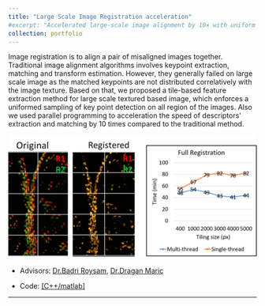 ```yaml
---
title: "Large Scale Image Registration acceleration"
#excerpt: "Accelerated large-scale image alignment by 10× with uniform keypoint control and multiprocessing>"
collection: portfolio
---
```


Image registration is to align a pair of misaligned images together. Traditional image alignment algorithms  involves keypoint extraction, matching and transform estimation. However, they generally failed on large scale image as the matched keypoints are not distributed correlatively with the image texture. Based on that, we proposed a tile-based feature extraction method for large scale textured based image, which enforces a uniformed sampling of key point detection on all region of the images. Also we used parallel programming to acceleration the speed of descriptors' extraction and matching by 10 times compared to the traditional method.



<p align="center"><img src="/figures/align.png"  width="550" class="inline"/></p>

- Advisors: [Dr.Badri Roysam](http://www.ee.uh.edu/faculty/roysam), [Dr.Dragan Maric](https://neuroscience.nih.gov/ninds/Faculty/Profile/dragan-maric.aspx)

- Code: [[C++/matlab]]("https://github.com/Xiaoyang-Rebecca/Artificial-intelligent")



---
<!-- << [Back](../) -->
